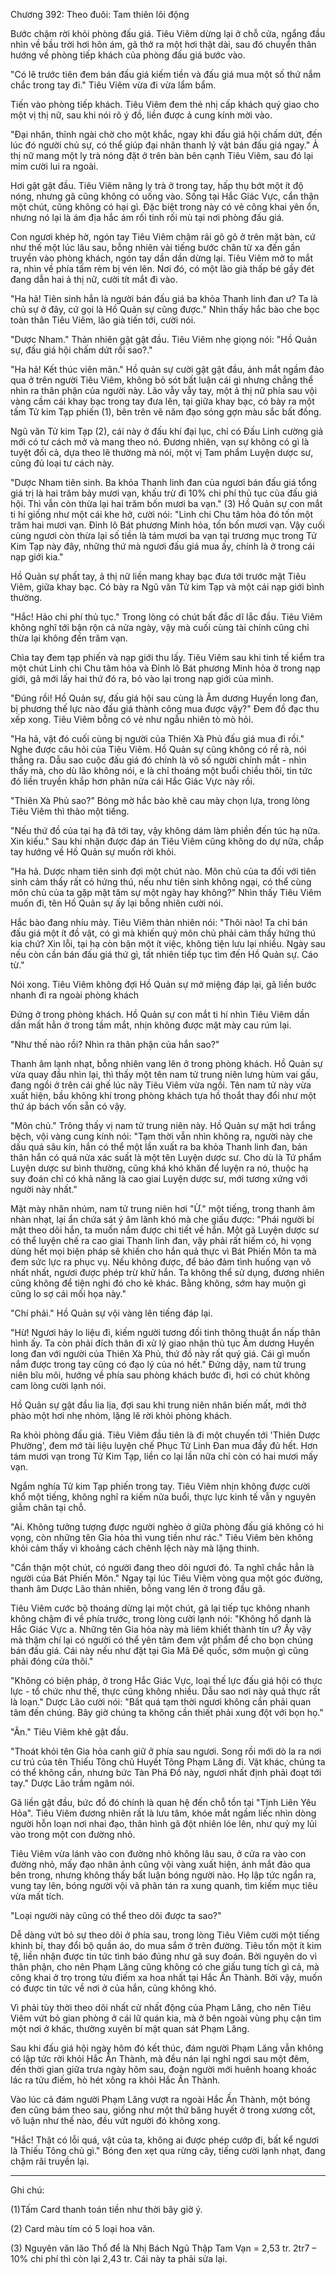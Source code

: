 




Chương 392: Theo đuôi: Tam thiên lôi động


Bước chậm rời khỏi phòng đấu giá. Tiêu Viêm dừng lại ở chỗ cửa, ngẩng đầu nhìn về bầu trời hơi hôn ám, gã thở ra một hơi thật dài, sau đó chuyển thân hướng về phòng tiếp khách của phòng đấu giá bước vào.

"Có lẽ trước tiên đem bán đấu giá kiếm tiền và đấu giá mua một số thứ nắm chắc trong tay đi." Tiêu Viêm vừa đi vừa lẩm bẩm.

Tiến vào phòng tiếp khách. Tiêu Viêm đem thẻ nhị cấp khách quý giao cho một vị thị nữ, sau khi nói rõ ý đồ, liền được ả cung kính mời vào.

"Đại nhân, thỉnh ngài chờ cho một khắc, ngay khi đấu giá hội chấm dứt, đến lúc đó người chủ sự, có thể giúp đại nhân thanh lý vật bán đấu giá ngay." Ả thị nữ mang một ly trà nóng đặt ở trên bàn bên cạnh Tiêu Viêm, sau đó lại mỉm cười lui ra ngoài.

Hơi gật gật đầu. Tiêu Viêm nâng ly trà ở trong tay, hấp thụ bớt một ít độ nóng, nhưng gã cũng không có uống vào. Sống tại Hắc Giác Vực, cẩn thận một chút, cũng không có hại gì. Đặc biệt trong này có vẻ công khai yên ổn, nhưng nó lại là ám địa hắc ám rối tinh rối mù tại nơi phòng đấu giá.

Con ngươi khép hờ, ngón tay Tiêu Viêm chậm rãi gõ gõ ở trên mặt bàn, cứ như thế một lúc lâu sau, bỗng nhiên vài tiếng bước chân từ xa đến gần truyền vào phòng khách, ngón tay dần dần dừng lại. Tiêu Viêm mở to mắt ra, nhìn về phía tấm rèm bị vén lên. Nơi đó, có một lão già thấp bé gầy đét đang dẫn hai ả thị nữ, cười tít mắt đi vào.

"Ha hả! Tiên sinh hẳn là người bán đấu giá ba khỏa Thanh linh đan ư? Ta là chủ sự ở đây, cứ gọi là Hồ Quản sự cũng được." Nhìn thấy hắc bào che bọc toàn thân Tiêu Viêm, lão già tiến tới, cười nói.

"Dược Nham." Thản nhiên gật gật đầu. Tiêu Viêm nhẹ giọng nói: "Hồ Quản sự, đấu giá hội chấm dứt rồi sao?."

"Ha hả! Kết thúc viên mãn." Hồ quản sự cười gật gật đầu, ánh mắt ngầm đảo qua ở trên người Tiêu Viêm, không bỏ sót bất luận cái gì nhưng chẳng thể nhìn ra thân phận của người này. Lão vẫy vẫy tay, một ả thị nữ phía sau vội vàng cầm cái khay bạc trong tay đưa lên, tại giữa khay bạc, có bày ra một tấm Tử kim Tạp phiến (1), bên trên vẽ năm đạo sóng gợn màu sắc bất đồng.

Ngũ văn Tử kim Tạp (2), cái này ở đấu khí đại lục, chỉ có Đấu Linh cường giả mới có tư cách mở và mang theo nó. Đương nhiên, vạn sự không có gì là tuyệt đối cả, dựa theo lẽ thường mà nói, một vị Tam phẩm Luyện dược sư, cũng đủ loại tư cách này.

"Dược Nham tiên sinh. Ba khỏa Thanh linh đan của ngươi bán đấu giá tổng giá trị là hai trăm bảy mươi vạn, khấu trừ đi 10% chi phí thủ tục của đấu giá hội. Thì vẫn còn thừa lại hai trăm bốn mươi ba vạn." (3) Hồ Quản sự con mắt ti hí giống như một cái khe hở, cười nói: "Linh chi Chu tâm hỏa đó tốn một trăm hai mươi vạn. Đỉnh lô Bát phương Minh hỏa, tốn bốn mươi vạn. Vậy cuối cùng ngươi còn thừa lại số tiền là tám mươi ba vạn tại trương mục trong Tử Kim Tạp này đây, những thứ mà ngươi đấu giá mua ấy, chính là ở trong cái nạp giới kia."

Hồ Quản sự phất tay, ả thị nữ liền mang khay bạc đưa tới trước mặt Tiêu Viêm, giữa khay bạc. Có bày ra Ngũ văn Tử kim Tạp và một cái nạp giới bình thường.

"Hắc! Hảo chi phí thủ tục." Trong lòng có chút bất đắc dĩ lắc đầu. Tiêu Viêm không nghĩ tới bận rộn cả nửa ngày, vậy mà cuối cùng tài chính cũng chỉ thừa lại không đến trăm vạn.

Chìa tay đem tạp phiến và nạp giới thu lấy. Tiêu Viêm sau khi tinh tế kiểm tra một chút Linh chi Chu tâm hỏa và Đỉnh lô Bát phương Minh hỏa ở trong nạp giới, gã mới lấy hai thứ đó ra, bỏ vào lại trong nạp giới của mình.

"Đúng rồi! Hồ Quản sự, đấu giá hội sau cùng là Âm dương Huyền long đan, bị phương thế lực nào đấu giá thành công mua được vậy?" Đem đồ đạc thu xếp xong. Tiêu Viêm bỗng có vẻ như ngẫu nhiên tò mò hỏi.

"Ha hả, vật đó cuối cùng bị người của Thiên Xà Phủ đấu giá mua đi rồi." Nghe được câu hỏi của Tiêu Viêm. Hồ Quản sự cũng không có rề rà, nói thẳng ra. Dẫu sao cuộc đấu giá đó chính là vô số người chính mắt - nhìn thấy mà, cho dù lão không nói, e là chỉ thoáng một buổi chiều thôi, tin tức đó liền truyền khắp hơn phân nửa cái Hắc Giác Vực này rồi.

"Thiên Xà Phủ sao?" Bóng mờ hắc bào khẽ cau mày chọn lựa, trong lòng Tiêu Viêm thì thào một tiếng.

"Nếu thứ đồ của tại hạ đã tới tay, vậy không dám làm phiền đến túc hạ nữa. Xin kiếu." Sau khi nhận được đáp án Tiêu Viêm cũng không do dự nữa, chắp tay hướng về Hồ Quản sự muốn rời khỏi.

"Ha hả. Dược nham tiên sinh đợi một chút nào. Môn chủ của ta đối với tiên sinh cảm thấy rất có hứng thú, nếu như tiên sinh không ngại, có thể cùng môn chủ của ta gặp mặt tâm sự một ngày hay không?" Nhìn thấy Tiêu Viêm muốn đi, tên Hồ Quản sự ấy lại bỗng nhiên cười nói.

Hắc bào đang nhíu mày. Tiêu Viêm thản nhiên nói: "Thôi nào! Ta chỉ bán đấu giá một ít đồ vật, có gì mà khiến quý môn chủ phải cảm thấy hứng thú kia chứ? Xin lỗi, tại hạ còn bận một ít việc, không tiện lưu lại nhiều. Ngày sau nếu còn cần bán đấu giá thứ gì, tất nhiên tiếp tục tìm đến Hồ Quản sự. Cáo từ."

Nói xong. Tiêu Viêm không đợi Hồ Quản sự mở miệng đáp lại, gã liền bước nhanh đi ra ngoài phòng khách

Đứng ở trong phòng khách. Hồ Quản sự con mắt ti hí nhìn Tiêu Viêm dần dần mất hẳn ở trong tầm mắt, nhịn không được mặt mày cau rúm lại.

"Như thế nào rồi? Nhìn ra thân phận của hắn sao?"

Thanh âm lạnh nhạt, bỗng nhiên vang lên ở trong phòng khách. Hồ Quản sự vừa quay đầu nhìn lại, thì thấy một tên nam tử trung niên lưng hùm vai gấu, đang ngồi ở trên cái ghế lúc nãy Tiêu Viêm vừa ngồi. Tên nam tử này vừa xuất hiện, bầu không khí trong phòng khách tựa hồ thoắt thay đổi như một thứ áp bách vốn sẵn có vậy.

"Môn chủ." Trông thấy vị nam tử trung niên này. Hồ Quản sự mặt hơi trắng bệch, vội vàng cung kính nói: "Tạm thời vẫn nhìn không ra, người này che dấu quá sâu kín, hắn có thể một lần xuất ra ba khỏa Thanh linh đan, bản thân hắn có quá nửa xác suất là một tên Luyện dược sư. Cho dù là Tứ phẩm Luyện dược sư bình thường, cũng khá khó khăn để luyện ra nó, thuộc hạ suy đoán chỉ có khả năng là cao giai Luyện dược sư, mới tương xứng với người này nhất."

Mặt mày nhăn nhúm, nam tử trung niên hơi "Ừ." một tiếng, trong thanh âm nhàn nhạt, lại ẩn chứa sát ý âm lãnh khó mà che giấu được: "Phái người bí mật theo dõi hắn, ta muốn nắm được chi tiết về hắn. Một gã Luyện dược sư có thể luyện chế ra cao giai Thanh linh đan, vậy phải rất hiếm có, hi vọng dùng hết mọi biện pháp sẽ khiến cho hắn quả thực vì Bát Phiến Môn ta mà đem sức lực ra phục vụ. Nếu không được, để bảo đảm tình huống vạn vô nhất nhất, ngươi được phép trừ khử hắn. Ta không thể sử dụng, đương nhiên cũng không để tiện nghi đó cho kẻ khác. Bằng không, sớm hay muộn gì cũng lo sợ cái mối họa này."

"Chí phải." Hồ Quản sự vội vàng lên tiếng đáp lại.

"Hừ! Ngươi hãy lo liệu đi, kiếm người tương đối tinh thông thuật ẩn nấp thân hình ấy. Ta còn phải đích thân đi xử lý giao nhận thủ tục Âm dương Huyền long đan với người của Thiên Xà Phủ, thứ đồ này rất quý giá. Cái gì muốn nắm được trong tay cũng có đạo lý của nó hết." Đứng dậy, nam tử trung niên bĩu môi, hướng về phía sau phòng khách bước đi, hơi có chút không cam lòng cười lạnh nói.

Hồ Quản sự gật đầu lia lịa, đợi sau khi trung niên nhân biến mất, mới thở phào một hơi nhẹ nhỏm, lặng lẽ rời khỏi phòng khách.

Ra khỏi phòng đấu giá. Tiêu Viêm đầu tiên là đi một chuyến tới 'Thiên Dược Phường', đem mớ tài liệu luyện chế Phục Tử Linh Đan mua đầy đủ hết. Hơn tám mươi vạn trong Tử Kim Tạp, liền co lại lần nữa chỉ còn có hai mươi mấy vạn.

Ngắm nghía Tử kim Tạp phiến trong tay. Tiêu Viêm nhịn không được cười khổ một tiếng, không nghĩ ra kiếm nửa buổi, thực lực kinh tế vẫn y nguyên giẫm chân tại chỗ.

"Ai. Không tưởng tượng được người nghèo ở giữa phòng đấu giá không có hi vọng, còn những tên Gia hỏa thì vung tiền như rác." Tiêu Viêm bèn không khỏi cảm thấy vì khoảng cách chênh lệch này mà lặng thinh.

"Cẩn thận một chút, có người đang theo dõi ngươi đó. Ta nghĩ chắc hẳn là người của Bát Phiến Môn." Ngay tại lúc Tiêu Viêm vòng qua một góc đường, thanh âm Dược Lão thản nhiên, bỗng vang lên ở trong đầu gã.

Tiêu Viêm cước bộ thoáng dừng lại một chút, gã lại tiếp tục không nhanh không chậm đi về phía trước, trong lòng cười lạnh nói: "Không hổ danh là Hắc Giác Vực a. Những tên Gia hỏa này mà liêm khiết thành tín ư? Ấy vậy mà thậm chí lại có người có thể yên tâm đem vật phẩm để cho bọn chúng bán đấu giá. Cái này nếu như đặt tại Gia Mã Đế quốc, sớm muộn gì cũng phải đóng cửa thôi."

"Không có biện pháp, ở trong Hắc Giác Vực, loại thế lực đấu giá hội có thực lực - tổ chức như thế, thực cũng không nhiều. Dẫu sao nơi này quả thực rất là loạn." Dược Lão cười nói: "Bất quá tạm thời ngươi không cần phải quan tâm đến chúng. Bây giờ chúng ta không cần thiết phải xung đột với bọn họ."

"Ân." Tiêu Viêm khẽ gật đầu.

"Thoát khỏi tên Gia hỏa canh giữ ở phía sau ngươi. Song rồi mới dò la ra nơi cư trú của tên Thiếu Tông chủ Huyết Tông Phạm Lăng đi. Vật khác, chúng ta có thể không cần, nhưng bức Tàn Phá Đồ này, ngươi nhất định phải đoạt tới tay." Dược Lão trầm ngâm nói.

Gã liền gật đầu, bức đồ đó chính là quan hệ đến chỗ tồn tại "Tịnh Liên Yêu Hỏa". Tiêu Viêm đương nhiên rất là lưu tâm, khóe mắt ngầm liếc nhìn dòng người hỗn loạn nơi nhai đạo, thân hình gã đột nhiên lóe lên, như quỷ mỵ lủi vào trong một con đường nhỏ.

Tiêu Viêm vừa lánh vào con đường nhỏ không lâu sau, ở cửa ra vào con đường nhỏ, mấy đạo nhân ảnh cũng vội vàng xuất hiện, ánh mắt đảo qua bên trong, nhưng không thấy bất luận bóng người nào. Họ lập tức ngẩn ra, vung tay lên, bóng người vội vã phân tán ra xung quanh, tìm kiếm mục tiêu vừa mất tích.

"Loại người này cũng có thể theo dõi được ta sao?"

Dễ dàng vứt bỏ sự theo dõi ở phía sau, trong lòng Tiêu Viêm cười một tiếng khinh bỉ, thay đổi bộ quần áo, do mua sắm ở trên đường. Tiêu tốn một ít kim tệ, liền nhận được tin tức tình báo đúng như gã suy đoán. Bởi nguyên do vì thân phận, cho nên Phạm Lăng cũng không có che giấu tung tích gì cả, mà công khai ở trọ trong tửu điếm xa hoa nhất tại Hắc Ấn Thành. Bởi vậy, muốn có được tin tức về nơi ở của hắn, cũng không khó.

Vì phải tùy thời theo dõi nhất cử nhất động của Phạm Lăng, cho nên Tiêu Viêm vứt bỏ gian phòng ở cái lữ quán kia, mà ở bên ngoài vùng phụ cận tìm một nơi ở khác, thường xuyên bí mật quan sát Phạm Lăng.

Sau khi đấu giá hội ngày hôm đó kết thúc, đám người Phạm Lăng vẫn không có lập tức rời khỏi Hắc Ấn Thành, mà đều nán lại nghỉ ngơi sau một đêm, đến thời gian giữa trưa ngày hôm sau, đoàn người mới huênh hoang khoác lác ra tửu điếm, hò hét xông ra khỏi Hắc Ấn Thành.

Vào lúc cả đám người Phạm Lăng vượt ra ngoài Hắc Ấn Thành, một bóng đen cũng bám theo sau, giống như một thứ băng huyết ở trong xương cốt, vô luận như thế nào, đều vứt người đó không xong.

"Hắc! Thật có lỗi quá, vật của ta, không ai được phép cướp đi, bất kể ngươi là Thiếu Tông chủ gì." Bóng đen xẹt qua rừng cây, tiếng cười lạnh nhạt, đang chậm rãi truyền lại.

__________________________________________________ _____

Ghi chú:

(1)Tấm Card thanh toán tiền như thời bây giờ ý.

(2) Card màu tím có 5 loại hoa văn.

(3) Nguyên văn lão Thổ để là Nhị Bách Ngũ Thập Tam Vạn = 2,53 tr. 2tr7 – 10% chi phí thì còn lại 2,43 tr. Cái này ta phải sửa lại.




